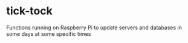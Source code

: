 # tick-tock
Functions running on Raspberry Pi to update servers and databases in some days at some specific times
